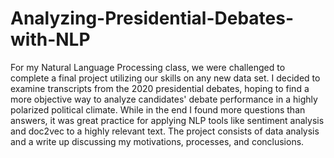 # Analyzing-Presidential-Debates-with-NLP
For my Natural Language Processing class, we were challenged to complete a final project utilizing our skills on any new data set. I decided to examine transcripts from the 2020 presidential debates, hoping to find a more objective way to analyze candidates' debate performance in a highly polarized political climate. While in the end I found more questions than answers, it was great practice for applying NLP tools like sentiment analysis and doc2vec to a highly relevant text. The project consists of data analysis and a write up discussing my motivations, processes, and conclusions.
